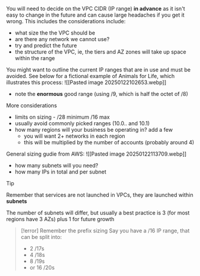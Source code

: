 You will need to decide on the VPC CIDR (IP range) **in advance** as it isn't easy to change in the future and can cause large headaches if you get it wrong. This includes the considerations include:
- what size the the VPC should be
- are there any network we cannot use? 
- try and predict the future
- the structure of the VPC, ie, the tiers and AZ zones will take up space within the range

You might want to outline the current IP ranges that are in use and must be avoided. See below for a fictional example of Animals for Life, which illustrates this process:
![[Pasted image 20250122102653.webp]]
- note the **enormous** good range (using /9, which is half the octet of /8)

More considerations
- limits on sizing - /28 minimum /16 max
- usually avoid commonly picked ranges (10.0.. and 10.1)
- how many regions will your business be operating in? add a few
	- you will want 2+ networks in each region
	- this will be multiplied by the number of accounts (probably around 4)

General sizing gudie from AWS:
![[Pasted image 20250122113709.webp]]
- how many subnets will you need?
- how many IPs in total and per subnet

>[!tip]
>Remember that services are not launched in VPCs, they are launched within **subnets**
>
>The number of subnets will differ, but usually a best practice is 3 (for most regions have 3 AZs) plus 1 for future growth 

>[!error] Remember the prefix sizing
>Say you have a /16 IP range, that can be split into:
>- 2 /17s
>- 4 /18s
>- 8 /19s
>- or 16 /20s


